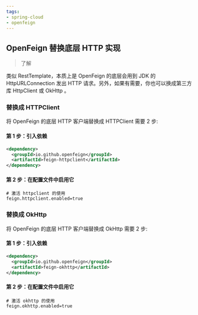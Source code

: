 ```yaml
---
tags: 
- spring-cloud 
- openfeign 
---
```


## OpenFeign 替换底层 HTTP 实现 

> 了解

类似 RestTemplate，本质上是 OpenFeign 的底层会用到 JDK 的 HttpURLConnection 发出 HTTP 请求。另外，如果有需要，你也可以换成第三方库 HttpClient 或 OkHttp 。

### 替换成 HTTPClient

将 OpenFeign 的底层 HTTP 客户端替换成 HTTPClient 需要 2 步:

#### 第 1 步：引入依赖

```xml
<dependency>
  <groupId>io.github.openfeign</groupId>
  <artifactId>feign-httpclient</artifactId>
</dependency>
```

#### 第 2 步：在配置文件中启用它


``` properties
# 激活 httpclient 的使用
feign.httpclient.enabled=true 
```


### 替换成 OkHttp

将 OpenFeign 的底层 HTTP 客户端替换成 OkHttp 需要 2 步:

#### 第 1 步：引入依赖

```xml
<dependency>
  <groupId>io.github.openfeign</groupId>
  <artifactId>feign-okhttp</artifactId>
</dependency>
```

#### 第 2 步：在配置文件中启用它

``` properties:no-line-numbers
# 激活 okhttp 的使用
feign.okhttp.enabled=true
```
